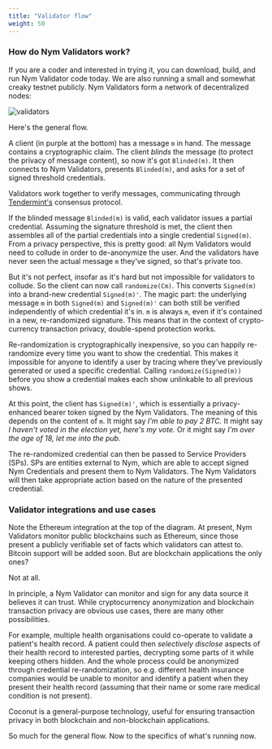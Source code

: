 ```yaml
---
title: "Validator flow"
weight: 50
---
```


### How do Nym Validators work?

If you are a coder and interested in trying it, you can download, build, and run Nym Validator code today. We are also running a small and somewhat creaky testnet publicly. Nym Validators form a network of decentralized nodes:

![validators](/docs/images/validators.png)

Here's the general flow.

A client (in purple at the bottom) has a message `m` in hand. The message contains a cryptographic claim. The client *blinds* the message (to protect the privacy of message content), so now it's got `Blinded(m)`. It then connects to Nym Validators, presents `Blinded(m)`, and asks for a set of signed threshold credentials.

Validators work together to verify messages, communicating through [Tendermint's](https://tendermint.com/) consensus protocol.

If the blinded message `Blinded(m)` is valid, each validator issues a partial credential. Assuming the signature threshold is met, the client then assembles all of the partial credentials into a single credential `Signed(m)`. From a privacy perspective, this is pretty good: all Nym Validators would need to collude in order to de-anonymize the user. And the validators have never seen the actual message `m` they've signed, so that's private too.

But it's not perfect, insofar as it's hard but not impossible for validators to collude. So the client can now call `randomize(Cm)`. This converts `Signed(m)` into a brand-new credential `Signed(m)'`. The magic part: the underlying message `m` in both `Signed(m)` and `Signed(m)'` can both still be verified independently of which credential it's in. `m` is always `m`, even if it's contained in a new, re-randomized signature. This means that in the context of crypto-currency transaction privacy, double-spend protection works.

Re-randomization is cryptographically inexpensive, so you can happily re-randomize every time you want to show the credential. This makes it impossible for anyone to identify a user by tracing where they've previously generated or used a specific credential. Calling `randomize(Signed(m))` before you show a credential makes each show unlinkable to all previous shows.

At this point, the client has `Signed(m)'`, which is essentially a privacy-enhanced bearer token signed by the Nym Validators. The meaning of this depends on the content of `m`. It might say *I'm able to pay 2 BTC.* It might say *I haven't voted in the election yet, here's my vote.* Or it might say *I'm over the age of 18, let me into the pub.*

The re-randomized credential can then be passed to Service Providers (SPs). SPs are entities external to Nym, which are able to accept signed Nym Credentials and present them to Nym Validators. The Nym Validators will then take appropriate action based on the nature of the presented credential.

### Validator integrations and use cases

Note the Ethereum integration at the top of the diagram. At present, Nym Validators monitor public blockchains such as Ethereum, since those present a publicly verifiable set of facts which validators can attest to. Bitcoin support will be added soon. But are blockchain applications the only ones?

Not at all.

In principle, a Nym Validator can monitor and sign for any data source it believes it can trust. While cryptocurrency anonymization and blockchain transaction privacy are obvious use cases, there are many other possibilities.

For example, multiple health organisations could co-operate to validate a patient's health record. A patient could then *selectively disclose* aspects of their health record to interested parties, decrypting some parts of it while keeping others hidden. And the whole process could be anonymized through credential re-randomization, so e.g. different health insurance companies would be unable to monitor and identify a patient when they present their health record (assuming that their name or some rare medical condition is not present).

Coconut is a general-purpose technology, useful for ensuring transaction privacy in both blockchain and non-blockchain applications.


So much for the general flow. Now to the specifics of what's running now.
